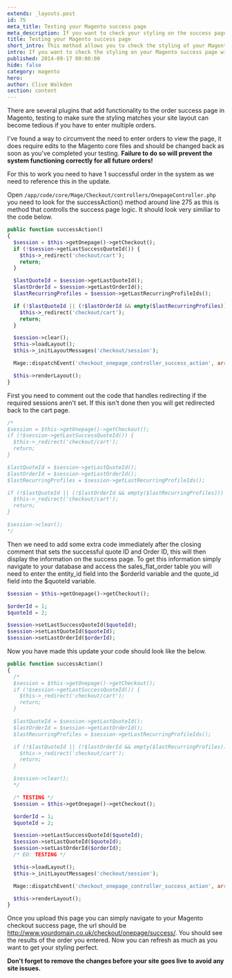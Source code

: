 ```yaml
---
extends: _layouts.post
id: 75
meta_title: Testing your Magento success page
meta_description: If you want to check your styling on the success page without having to enter a transaction.
title: Testing your Magento success page
short_intro: This method allows you to check the styling of your Magento success page.
intro: If you want to check the styling on your Magento success page without having to enter a transaction everytime this little update will allow you to do just that.
published: 2014-09-17 00:00:00
hide: false
category: magento
hero:
author: Clive Walkden
section: content
---
```


There are several plugins that add functionality to the order success page in Magento, testing to make sure the styling matches your site layout can become tedious if you have to enter multiple orders.

I've found a way to circumvent the need to enter orders to view the page, it does require edits to the Magento core files and should be changed back as soon as you&#39;ve completed your testing. **Failure to do so will prevent the system functioning correctly for all future orders!**

For this to work you need to have 1 successful order in the system as we need to reference this in the update.

Open `/app/code/core/Mage/Checkout/controllers/OnepageController.php` you need to look for the successAction() method around line 275 as this is method that controlls the success page logic. It should look very similiar to the code below.

```php
public function successAction()
{
  $session = $this->getOnepage()->getCheckout();
  if (!$session->getLastSuccessQuoteId()) {
    $this->_redirect('checkout/cart');
    return;
  }

  $lastQuoteId = $session->getLastQuoteId();
  $lastOrderId = $session->getLastOrderId();
  $lastRecurringProfiles = $session->getLastRecurringProfileIds();

  if (!$lastQuoteId || (!$lastOrderId && empty($lastRecurringProfiles))) {
    $this->_redirect('checkout/cart');
    return;
  }

  $session->clear();
  $this->loadLayout();
  $this->_initLayoutMessages('checkout/session');

  Mage::dispatchEvent('checkout_onepage_controller_success_action', array('order_ids' => array($lastOrderId)));

  $this->renderLayout();
}
```

First you need to comment out the code that handles redirecting if the required sessions aren&#39;t set. If this isn&#39;t done then you will get redirected back to the cart page.

```php
/*
$session = $this->getOnepage()->getCheckout();
if (!$session->getLastSuccessQuoteId()) {
  $this->_redirect('checkout/cart');
  return;
}

$lastQuoteId = $session->getLastQuoteId();
$lastOrderId = $session->getLastOrderId();
$lastRecurringProfiles = $session->getLastRecurringProfileIds();

if (!$lastQuoteId || (!$lastOrderId && empty($lastRecurringProfiles))) {
  $this->_redirect('checkout/cart');
  return;
}

$session->clear();
*/
```

Then we need to add some extra code immediately after the closing comment that sets the successful quote ID and Order ID, this will then display the information on the success page. To get this information simply navigate to your database and access the sales_flat_order table you will need to enter the entity_id field into the $orderId variable and the quote_id field into the $quoteId variable.

```php
$session = $this->getOnepage()->getCheckout();

$orderId = 1;
$quoteId = 2;

$session->setLastSuccessQuoteId($quoteId);
$session->setLastQuoteId($quoteId);
$session->setLastOrderId($orderId);
```

Now you have made this update your code should look like the below.

```php
public function successAction()
{
  /*
  $session = $this->getOnepage()->getCheckout();
  if (!$session->getLastSuccessQuoteId()) {
    $this->_redirect('checkout/cart');
    return;
  }

  $lastQuoteId = $session->getLastQuoteId();
  $lastOrderId = $session->getLastOrderId();
  $lastRecurringProfiles = $session->getLastRecurringProfileIds();

  if (!$lastQuoteId || (!$lastOrderId && empty($lastRecurringProfiles))) {
    $this->_redirect('checkout/cart');
    return;
  }

  $session->clear();
  */

  /* TESTING */
  $session = $this->getOnepage()->getCheckout();

  $orderId = 1;
  $quoteId = 2;

  $session->setLastSuccessQuoteId($quoteId);
  $session->setLastQuoteId($quoteId);
  $session->setLastOrderId($orderId);
  /* EO: TESTING */

  $this->loadLayout();
  $this->_initLayoutMessages('checkout/session');

  Mage::dispatchEvent('checkout_onepage_controller_success_action', array('order_ids' => array($lastOrderId)));

  $this->renderLayout();
}
```

Once you upload this page you can simply navigate to your Magento checkout success page, the url should be http://www.yourdomain.co.uk/checkout/onepage/success/. You should see the results of the order you entered. Now you can refresh as much as you want to get your styling perfect.

**Don't forget to remove the changes before your site goes live to avoid any site issues.**
